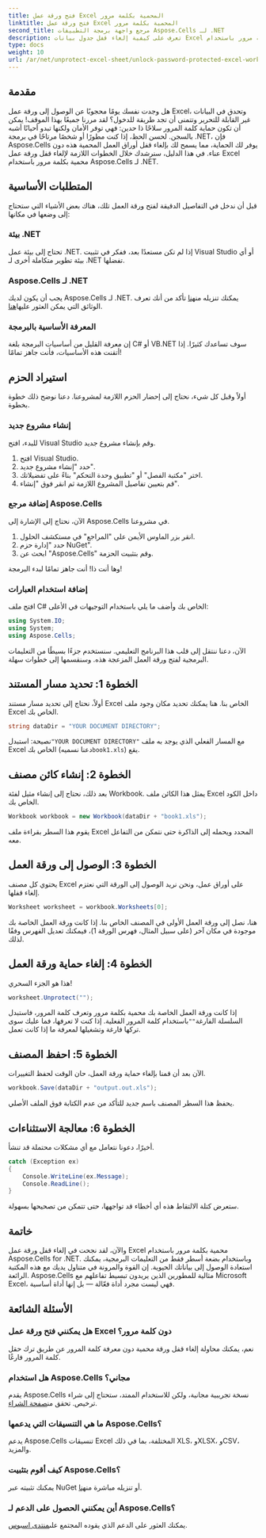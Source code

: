 ```yaml
---
title: فتح ورقة عمل Excel المحمية بكلمة مرور
linktitle: فتح ورقة عمل Excel المحمية بكلمة مرور
second_title: مرجع واجهة برمجة التطبيقات Aspose.Cells لـ .NET
description: تعرف على كيفية إلغاء قفل جدول بيانات Excel المحمي بكلمة مرور باستخدام Aspose.Cells for .NET. برنامج تعليمي خطوة بخطوة بلغة C#.
type: docs
weight: 10
url: /ar/net/unprotect-excel-sheet/unlock-password-protected-excel-worksheet/
---
```

## مقدمة

هل وجدت نفسك يومًا محجوبًا عن الوصول إلى ورقة عمل Excel، وتحدق في البيانات غير القابلة للتحرير وتتمنى أن تجد طريقة للدخول؟ لقد مررنا جميعًا بهذا الموقف! يمكن أن تكون حماية كلمة المرور سلاحًا ذا حدين: فهي توفر الأمان ولكنها تبدو أحيانًا أشبه بالسجن. لحسن الحظ، إذا كنت مطورًا أو شخصًا مرتاحًا في برمجة .NET، فإن Aspose.Cells يوفر لك الحماية، مما يسمح لك بإلغاء قفل أوراق العمل المحمية هذه دون عناء. في هذا الدليل، سنرشدك خلال الخطوات اللازمة لإلغاء قفل ورقة عمل Excel محمية بكلمة مرور باستخدام Aspose.Cells لـ .NET. 

## المتطلبات الأساسية

قبل أن ندخل في التفاصيل الدقيقة لفتح ورقة العمل تلك، هناك بعض الأشياء التي ستحتاج إلى وضعها في مكانها:

### بيئة .NET

تحتاج إلى بيئة عمل .NET. إذا لم تكن مستعدًا بعد، ففكر في تثبيت Visual Studio أو أي بيئة تطوير متكاملة أخرى لـ .NET تفضلها. 

### Aspose.Cells لـ .NET

 يجب أن يكون لديك Aspose.Cells لـ .NET. يمكنك تنزيله من[هنا](https://releases.aspose.com/cells/net/) تأكد من أنك تعرف الوثائق التي يمكن العثور عليها[هنا](https://reference.aspose.com/cells/net/).

### المعرفة الأساسية بالبرمجة

إن معرفة القليل من أساسيات البرمجة بلغة C# أو VB.NET سوف تساعدك كثيرًا. إذا أتقنت هذه الأساسيات، فأنت جاهز تمامًا!

## استيراد الحزم

أولاً وقبل كل شيء، نحتاج إلى إحضار الحزم اللازمة لمشروعنا. دعنا نوضح ذلك خطوة بخطوة.

### إنشاء مشروع جديد

للبدء، افتح Visual Studio وقم بإنشاء مشروع جديد. 

1. افتح Visual Studio. 
2. حدد "إنشاء مشروع جديد".
3. اختر "مكتبة الفصل" أو "تطبيق وحدة التحكم" بناءً على تفضيلاتك.
4. قم بتعيين تفاصيل المشروع اللازمة ثم انقر فوق "إنشاء".

### إضافة مرجع Aspose.Cells

الآن، نحتاج إلى الإشارة إلى Aspose.Cells في مشروعنا.

1. انقر بزر الماوس الأيمن على "المراجع" في مستكشف الحلول.
2. حدد "إدارة حزم NuGet".
3. ابحث عن "Aspose.Cells" وقم بتثبيت الحزمة.

وها أنت ذا! أنت جاهز تمامًا لبدء البرمجة!

### إضافة استخدام العبارات

افتح ملف C# الخاص بك وأضف ما يلي باستخدام التوجيهات في الأعلى:

```csharp
using System.IO;
using System;
using Aspose.Cells;
```

الآن، دعنا ننتقل إلى قلب هذا البرنامج التعليمي. سنستخدم جزءًا بسيطًا من التعليمات البرمجية لفتح ورقة العمل المزعجة هذه. وسنقسمها إلى خطوات سهلة.

## الخطوة 1: تحديد مسار المستند

أولاً، نحتاج إلى تحديد مسار مستند Excel الخاص بنا. هنا يمكنك تحديد مكان وجود ملف Excel الخاص بك. 

```csharp
string dataDir = "YOUR DOCUMENT DIRECTORY";
```

 نصيحة: استبدل`"YOUR DOCUMENT DIRECTORY"` مع المسار الفعلي الذي يوجد به ملف Excel الخاص بك (دعنا نسميه`book1.xls`) يقع. 

## الخطوة 2: إنشاء كائن مصنف

بعد ذلك، نحتاج إلى إنشاء مثيل لفئة Workbook. يمثل هذا الكائن ملف Excel داخل الكود الخاص بك.

```csharp
Workbook workbook = new Workbook(dataDir + "book1.xls");
```

يقوم هذا السطر بقراءة ملف Excel المحدد ويحمله إلى الذاكرة حتى نتمكن من التفاعل معه.

## الخطوة 3: الوصول إلى ورقة العمل

يحتوي كل مصنف Excel على أوراق عمل، ونحن نريد الوصول إلى الورقة التي نعتزم إلغاء قفلها. 

```csharp
Worksheet worksheet = workbook.Worksheets[0];
```

هنا، نصل إلى ورقة العمل الأولى في المصنف الخاص بنا. إذا كانت ورقة العمل الخاصة بك موجودة في مكان آخر (على سبيل المثال، فهرس الورقة 1)، فيمكنك تعديل الفهرس وفقًا لذلك.

## الخطوة 4: إلغاء حماية ورقة العمل

هذا هو الجزء السحري! 

```csharp
worksheet.Unprotect("");
```

 إذا كانت ورقة العمل الخاصة بك محمية بكلمة مرور وتعرف كلمة المرور، فاستبدل السلسلة الفارغة`""`باستخدام كلمة المرور الفعلية. إذا كنت لا تعرفها، فما عليك سوى تركها فارغة وتشغيلها لمعرفة ما إذا كانت تعمل.

## الخطوة 5: احفظ المصنف

الآن بعد أن قمنا بإلغاء حماية ورقة العمل، حان الوقت لحفظ التغييرات. 

```csharp
workbook.Save(dataDir + "output.out.xls");
```

يحفظ هذا السطر المصنف باسم جديد للتأكد من عدم الكتابة فوق الملف الأصلي. 

## الخطوة 6: معالجة الاستثناءات

أخيرًا، دعونا نتعامل مع أي مشكلات محتملة قد تنشأ. 

```csharp
catch (Exception ex)
{
    Console.WriteLine(ex.Message);
    Console.ReadLine();
}
```

ستعرض كتلة الالتقاط هذه أي أخطاء قد تواجهها، حتى تتمكن من تصحيحها بسهولة. 

## خاتمة

والآن، لقد نجحت في إلغاء قفل ورقة عمل Excel محمية بكلمة مرور باستخدام Aspose.Cells for .NET. وباستخدام بضعة أسطر فقط من التعليمات البرمجية، يمكنك استعادة الوصول إلى بياناتك الحيوية. إن القوة والمرونة في متناول يديك مع هذه المكتبة الرائعة. Aspose.Cells مثالية للمطورين الذين يريدون تبسيط تفاعلهم مع Microsoft Excel، فهي ليست مجرد أداة فعّالة — بل إنها أداة أساسية.

## الأسئلة الشائعة

### هل يمكنني فتح ورقة عمل Excel دون كلمة مرور؟  
نعم، يمكنك محاولة إلغاء قفل ورقة محمية دون معرفة كلمة المرور عن طريق ترك حقل كلمة المرور فارغًا.

### هل استخدام Aspose.Cells مجاني؟  
 يقدم Aspose.Cells نسخة تجريبية مجانية، ولكن للاستخدام الممتد، ستحتاج إلى شراء ترخيص. تحقق من[صفحة الشراء](https://purchase.aspose.com/buy).

### ما هي التنسيقات التي يدعمها Aspose.Cells؟  
يدعم Aspose.Cells تنسيقات Excel المختلفة، بما في ذلك XLS، وXLSX، وCSV، والمزيد.

### كيف أقوم بتثبيت Aspose.Cells؟  
 يمكنك تثبيته عبر NuGet أو تنزيله مباشرة من[هنا](https://releases.aspose.com/cells/net/).

### أين يمكنني الحصول على الدعم لـ Aspose.Cells؟  
 يمكنك العثور على الدعم الذي يقوده المجتمع على[منتدى اسبوس](https://forum.aspose.com/c/cells/9).
